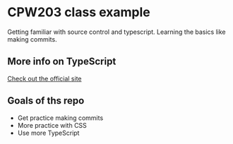 # CPW203 class example
Getting familiar with source control and typescript. Learning the basics like making commits.

## More info on TypeScript
[Check out the official site](https://www.typescriptlang.org/)  

## Goals of ths repo
- Get practice making commits
- More practice with CSS
- Use more TypeScript
